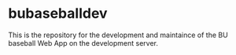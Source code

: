 # bubaseballdev
This is the repository for the development and maintaince of the BU baseball Web App on the development server.
